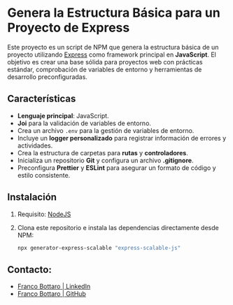 # Genera la Estructura Básica para un Proyecto de Express

Este proyecto es un script de NPM que genera la estructura básica de un proyecto utilizando [Express](https://expressjs.com/) como framework principal en **JavaScript**. El objetivo es crear una base sólida para proyectos web con prácticas estándar, comprobación de variables de entorno y herramientas de desarrollo preconfiguradas.

## Características

- **Lenguaje principal**: JavaScript.
- **Joi** para la validación de variables de entorno.
- Crea un archivo `.env` para la gestión de variables de entorno.
- Incluye un **logger personalizado** para registrar información de errores y actividades.
- Crea la estructura de carpetas para **rutas** y **controladores**.
- Inicializa un repositorio **Git** y configura un archivo **.gitignore**.
- Preconfigura **Prettier** y **ESLint** para asegurar un formato de código y estilo consistente.

## Instalación

1. Requisito: [NodeJS](https://nodejs.org/en)

2. Clona este repositorio e instala las dependencias directamente desde NPM:

   ```bash
   npx generator-express-scalable "express-scalable-js"
   ```

## Contacto:

- [Franco Bottaro | LinkedIn](https://www.linkedin.com/in/francoabottaro/)
- [Franco Bottaro | GitHub](https://github.com/francoabottaro)

